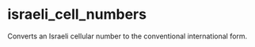israeli_cell_numbers
====================

Converts an Israeli cellular number to the conventional international form.
